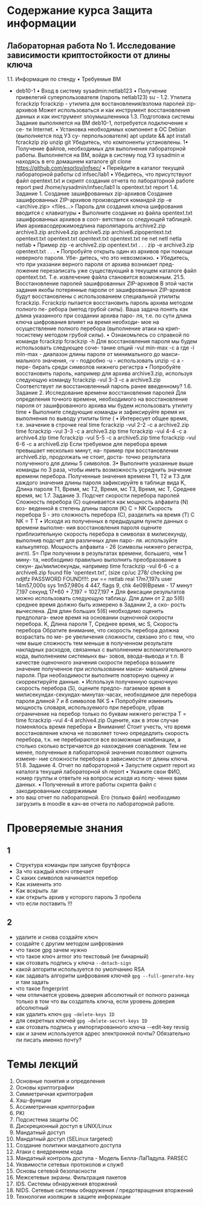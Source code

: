# Содержание курса Защита информации

## Лабораторная работа No 1. Исследование зависимости криптостойкости от длины ключа

1.1. Информация по стенду
• Требуемые ВМ
- deb10-1
• Вход в систему
sysadmin:netlab123
• Получение привелегий суперпользователя (пароль netlab123)
su -
1.2. Утилита fcrackzip
fcrackzip - утилита для востановления/взлома паролей zip-архивов
Может использоваться и как инструмент восстановления данных и
как инструмент злоумышленника
1.3. Подготовка системы
Задание выполняется на ВМ deb10-1, потребуется подключение к се-
ти Internet.
• Установка необходимых компонент в ОС Debian (выполняется под УЗ су-
перпользователя)
apt update && apt install fcrackzip zip unzip git
Убедитесь, что компоненты установлены.
1• Получение файлов, необходимых для выполнения лабораторной работы.
Выполняется на ВМ, войдя в систему под УЗ sysadmin и находясь в его
домашнем каталоге
git clone https://github.com/esorlov/infsec/
• Перейдите в каталог текущей лабораторной работы
cd infsec/lab1
• Убедитесь, что присутствуют файл opentext.txt и скрипт создания отчета
по лабораторной работе report
pwd
/home/sysadmin/infsec/lab1
ls
opentext.txt report
1.4. Задание 1. Создание зашифрованных zip-архивов
Создание зашифрованных ZIP-архивов производится командой
zip -e <archive.zip> <files...>
Пароль для создания ключа шифрования вводится с клавиатуры
• Выполните создание из файла opentext.txt зашифрованных архивов в соот-
ветствии со следующей таблицей.
Имя архивасодержимоедлина пароляпароль
archive2.zip
archive3.zip
archive4.zip
archive5.zip
archive6.zipopentext.txt
opentext.txt
opentext.txt
opentext.txt
opentext.txt
ne
net
netl
netla
netlab
• Пример
zip -e archive2.zip opentext.txt
. . .
zip -e archive3.zip opentext.txt
. . .
• Попробуйте открыть один из архивов при помощи неверного пароля. Убе-
дитесь, что это невозможно.
• Убедитесь, что при указании верного пароля от архива возникает пред-
ложение перезаписать уже существующий в текущем каталоге файл
opentext.txt. Т.е. извлечение файла становится возможным.
21.5. Восстановление паролей зашифрованных ZIP-архивов
В этой части задания якобы потерянные пароли от зашифрованных
ZIP-архивов будут восстановлены с использованием специальной
утилиты fcrackzip.
Fcrackzip пытается восстановить пароль архива методом полного пе-
ребора (метод грубой силы).
Ваша задача понять как длина указанного при создании архива паро-
ля, т.е. по сути длина ключа шифрования влияет на время необходи-
мое на осуществление полного перебора (выполнение атаки на крип-
тосистему методом грубой силы).
• Ознакомьтесь со справкой по команде fcrackzip
fcrackzip -h
Для восстановления пароля мы будем использовать следующее соче-
тание опций
-vul min-max -c a
где -l min-max - диапазон длины пароля от минимального до макси-
мального значения, -v - подробно -u - использовать unzip -c a - пере-
бирать среди символов нижнего регистра
• Попробуйте восстановить пароль, например для архива archive3.zip,
используя следующую команду
fcrackzip -vul 3-3 -c a archive3.zip
Соответствует ли восстановленный пароль ранее введенному?
1.6. Задание 2. Исследование времени восстановления паролей
Для определения точного времени, необходимого на восстановление
пароля от зашифрованного архива мы будем использовать утилиту
time
• Выполните следующие команды и зафиксируйте время их выполнения по
выводу утилиты time (
• Интересует общее время, т.е. значение в строчке real
time fcrackzip -vul 2-2 -c a archive2.zip
time fcrackzip -vul 3-3 -c a archive3.zip
time fcrackzip -vul 4-4 -c a archive4.zip
time fcrackzip -vul 5-5 -c a archive5.zip
time fcrackzip -vul 6-6 -c a archive6.zip
Если требуемое для перебора время превышает несколько минут, на-
пример при восстановлении archive6.zip, продолжать не стоит, доста-
точно результата полученного для длины 5 символов.
3• Выполните указанные выше команды по 3 раза, чтобы иметь возможность
усреднить значение времени перебора. Полученные значения времени T1,
T2 и T3 для каждого значения длины пароля зафиксируйте в таблице вида
K, Длина
пароля
T1, Время,
мс
T2, Время,
мс
T3, Время,
мс
T, Среднее время,
мс
1.7. Задание 3. Подсчет скорости перебора паролей
Сложность перебора (С) оценивается как мощность алфавита (N) воз-
веденной в степень длины пароля (K)
C = NK
Скорость перебора S - это сложность перебора (С), разделить на время
(T)
C
NK
=
T
T
• Исходя из полученных в предыдущем пункте данных о времени выполне-
ния восстановления пароля оцените приблизительную скорость перебора
в символах в милисекунду, выполнив подсчет для различных длин паро-
ля. используйте калькулятор. Мощность алфавита - 26 (символы нижнего
регистра, англ).
S=
При получении в результатах времени, большего, чем 1 мину-
та, необходимо правильно выполнить преобразование в секун-
ды/милисекунды, например
time fcrackzip -vul 6-6 -c a archive6.zip
found file 'opentext.txt', (size cp/uc
278/
checking pw ndjtfz
PASSWORD FOUND!!!!: pw == netlab
real
17m7,197s
user
14m57,000s
sys 1m57,980s
4
447, flags 9, chk 4e09)Время - 17 минут 7,197 секунд
17*60 + 7,197 = 1027,197
• Для фиксации результатов можно использовать следующую таблицу. Для
длин от 2 до 5(6) среднее время должно быть измерено в Задании 2, а ско-
рость вычеслена. Для длин больших 5(6) необходимо оценить предполага-
емое время на основании оценочной скорости перебора.
K, Длина пароля
T, Среднее время, мс
S, Скорость перебора
Обратите внимание, что скорость перебора должна возрастать по ме-
ре увеличения сложности, связано это с тем, что чем выше сложность
тем меньше в полученном результате накладных расходов, связанных
с выполнением вспомогательного кода, выполнением системынх вы-
зовов, ввода-вывода и т.п. В качестве оценочного значения скорости
перебора возьмите значение полученное при использовании макси-
мальной длины пароля. При необходимости выполните повторную
оценку и скорректируйте данные.
• Используя полученную оценочную скорость перебора (S), оцените предпо-
лагаемое время в милисекундах-секундах-минутах-часах, необходимое для
перебора пароля длиной 7 и 8 символов
NK
S
• Попробуйте изменить мощность словаря, используемого при переборе,
убрав ограничение на перебор только по буквам нижнего регистра
T =
time fcrackzip -vul 4-4 archive4.zip
Оцените, как в этом случае поменялось время перебора
• Внимание! Стоит учесть, что время восстановление ключа не позволяет
точно опредедлить скорость перебора, т.к. не перебираются все возможные
комбинации, а столько сколько встречается до нахождения совпадения. Тем
не менее, полученные в лабораторной значения позволяют оценить измене-
ние сложности перебора в зависимости от длины ключа.
51.8. Задание 4. Отчет по лабораторной
• Запустите скрипт report из каталога текущей лабораторной
sh report
• Укажите свои ФИО, номер группы и ответьте на вопросы исходя из полу-
ченнх вами данных.
• Полученный в итоге работы скрипта файл с закодированным содержимым
- это ваш отчет по лабораторной. Его (только файл) необходимо загрузить в
moodle в кач-ве отчета по лабораторной работе.

# Проверяемые знания

## 1

- Структура команды при запуске брутфорса
- За что каждый ключ отвечает
- С каких символов начинается перебор
- Как изменить это
- Как вскрыть .tar
- как открыть архив у которого пароль 3 пробела
- что если поставить !!!

## 2

- удалите и снова создайте ключ
- создайте с другим методом шифрования
- что такое gpg
    зачем нужно
- что такое ключ armor
    это текстовый (не бинарный)
- как отозвать подпись у ключа
    `--detach-sign`
- какой алгоритм используется по умолчанию
    RSA
- как задавать алгоритм шифрования ключей
    `gpg --full-generate-key`
    и там задать
- что такое fingerprint
- чем отличается уровень доверия абсолютный от полного
    разница только в том что вы создатель ключа, если уровень доверия абсолютный
- как удалить ключ
    `gpg —delete-keys ID`
- для секретных ключей
    `gpg —delete-secret-keys ID`
- как отозвать подпись у импортированного ключа
    --edit-key revsig
- как и зачем используется адрес электронной почты? Обязательно ли писать именно почту?

# Темы лекций

1. Основные понятия и определения
1. Основы криптографии
1. Симметричная криптография
1. Хэш-функции
1. Ассиметричная криптография
1. PKI
1. Подсистема защиты ОС
1. Дискреционный доступ в UNIX/Linux
1. Мандатный доступ
1. Мандатный доступ (SELinux targeted)
1. Создание политики мандатного доступа
1. Атаки с внедрением кода
1. Мандатный контроль доступа - Модель Белла-ЛаПадула. PARSEC
1. Уязвимости сетевых протоколов и служб
1. Основы сетевой безопасности
1. Межсетевые экраны. Фильтрация пакетов
1. IDS. Системы обнаружения вторжений
1. NIDS. Сетевые системы обнаружения / предотвращения вторжений
1. Технологии изоляции в защите информации
